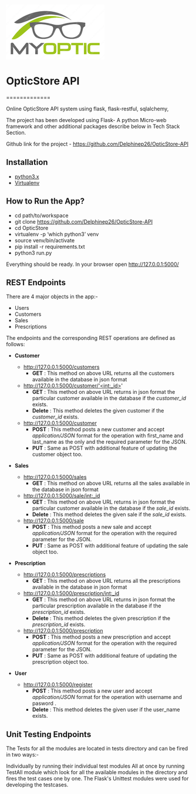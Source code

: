 ﻿![GitHub Logo](/img/logo.png)
# OpticStore API
=============

Online OpticStore API system using flask, flask-restful, sqlalchemy,


The project has been developed using Flask- A python Micro-web framework
and other additional packages describe below in Tech Stack Section.

Github link for the project - <https://github.com/Delphinep26/OpticStore-API>

Installation
------------

-   [python3.x](http://www.python.org)
-   [Virtualenv](https://virtualenv.pypa.io/en/stable/)

How to Run the App?
-------------------

-   cd path/to/workspace
-   git clone <https://github.com/Delphinep26/OpticStore-API>
-   cd OpticStore
-   virtualenv -p ‘which python3’ venv
-   source venv/bin/activate
-   pip install -r requirements.txt
-   python3 run.py

Everything should be ready. In your browser open
<http://127.0.0.1:5000/>

REST Endpoints
--------------

There are 4 major objects in the app:-

-   Users
-   Customers
-   Sales
-   Prescriptions

The endpoints and the corresponding REST operations are defined as
follows:

-   **Customer**
    -   http://127.0.0.1:5000/customers
        -   **GET** : This method on above URL returns all the
            customers available in the database in json format
    -   http://127.0.0.1:5000/customer/'<int:_id>'
         -   **GET** : This method on above URL returns in json format
         the particular customer available in the database if
         the *customer\_id* exists.
        -   **Delete** : This method deletes the given customer if the
         *customer\_id* exists.
    -   http://127.0.0.1:5000/customer
        -   **POST** : This method posts a new customer and accept
            *application/JSON* format for the operation with first_name
             and last_name as the only and the required parameter for the JSON.
        -   **PUT** : Same as POST with additional feature of updating
            the customer object too.

-   **Sales**
    -   http://127.0.0.1:5000/sales
        -   **GET** : This method on above URL returns all the
            sales available in the database in json format
    -   http://127.0.0.1:5000/sale/<int:_id>
         -   **GET** : This method on above URL returns in json format
         the particular customer available in the database if
         the *sale\_id* exists.
        -   **Delete** : This method deletes the given sale if the
         *sale\_id* exists.
    -   http://127.0.0.1:5000/sale
        -   **POST** : This method posts a new sale and accept
            *application/JSON* format for the operation with
            the required parameter for the JSON.
        -   **PUT** : Same as POST with additional feature of updating
            the sale object too.

-   **Prescription**
    -   http://127.0.0.1:5000/prescriptions
        -   **GET** : This method on above URL returns all the
            prescriptions available in the database in json format
    -   http://127.0.0.1:5000/prescription/<int:_id>
         -   **GET** : This method on above URL returns in json format
         the particular prescription available in the database if
         the *prescription\_id* exists.
        -   **Delete** : This method deletes the given prescription if the
         *prescription\_id* exists.
    -   http://127.0.0.1:5000/prescription
        -   **POST** : This method posts a new prescription and accept
            *application/JSON* format for the operation with
            the required parameter for the JSON.
        -   **PUT** : Same as POST with additional feature of updating
            the prescription object too.

-   **User**
    -   http://127.0.0.1:5000/register
        -   **POST** : This method posts a new user and accept
            *application/JSON* format for the operation with username and pasword .
        -   **Delete** : This method deletes the given user if the
            user_name exists.

Unit Testing Endpoints
----------------------

The Tests for all the modules are located in tests directory and can be fired in two ways:-

Individually by running their individual test modules
All at once by running TestAll module which look for all the available modules in the directory and fires the test cases one by one.
The Flask's Unittest modules were used for developing the testcases.

